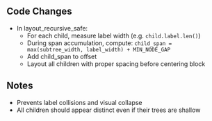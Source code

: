## Code Changes

- In layout_recursive_safe:
  - For each child, measure label width (e.g. `child.label.len()`)
  - During span accumulation, compute:
    `child_span = max(subtree_width, label_width) + MIN_NODE_GAP`
  - Add child_span to offset
  - Layout all children with proper spacing before centering block

## Notes
- Prevents label collisions and visual collapse
- All children should appear distinct even if their trees are shallow


